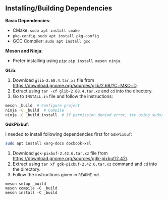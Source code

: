 ## Installing/Building Dependencies

**Basic Dependencies**:

- CMake: `sudo apt install cmake`
- `pkg-config`: `sudo apt install pkg-config`
- GCC Compiler: `sudo apt install gcc`

**Meson and Ninja**:

- Prefer installing using `pip`: `pip install meson ninja`.

**GLib**:

1. Download `glib-2.68.4.tar.xz` file from https://download.gnome.org/sources/glib/2.68/?C=M&O=D.
2. Extract using `tar -xf glib-2.68.4.tar.xz` and `cd` into the directory.
3. Go to `INSTALL.in` file and follow the instructions:

```bash
meson _build  # Configure project
ninja -C _build  # Compile
ninja -C _build install  # If permission denied error, try using sudo;
```

**GdkPixbuf**:

I needed to install following dependencies first for `GdkPixbuf`:

```bash
sudo apt install xorg-docs docbook-xsl
```

1. Download `gdk-pixbuf-2.42.6.tar.xz` file from https://download.gnome.org/sources/gdk-pixbuf/2.42/.
2. Extract using `tar xf gdk-pixbuf-2.42.6.tar.xz` command and `cd` into the directory.
3. Follow the instructions given in `README.md`.

```
meson setup _build
meson compile -C _build
meson install -C _build
```
